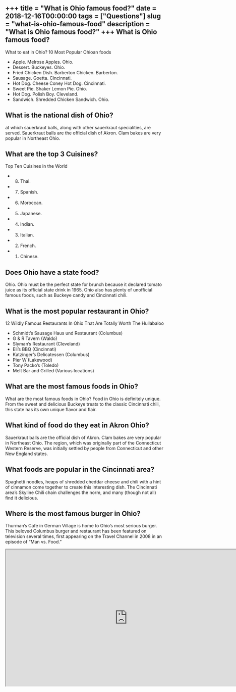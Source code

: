 +++
title = "What is Ohio famous food?"
date = 2018-12-16T00:00:00
tags = ["Questions"]
slug = "what-is-ohio-famous-food"
description = "What is Ohio famous food?"
+++
What is Ohio famous food?
-------------------------

What to eat in Ohio? 10 Most Popular Ohioan foods

- Apple. Melrose Apples. Ohio.
- Dessert. Buckeyes. Ohio.
- Fried Chicken Dish. Barberton Chicken. Barberton.
- Sausage. Goetta. Cincinnati.
- Hot Dog. Cheese Coney Hot Dog. Cincinnati.
- Sweet Pie. Shaker Lemon Pie. Ohio.
- Hot Dog. Polish Boy. Cleveland.
- Sandwich. Shredded Chicken Sandwich. Ohio.

What is the national dish of Ohio?
----------------------------------

at which sauerkraut balls, along with other sauerkraut specialities, are served. Sauerkraut balls are the official dish of Akron. Clam bakes are very popular in Northeast Ohio.

What are the top 3 Cuisines?
----------------------------

Top Ten Cuisines in the World

- 8) Thai.
- 7) Spanish.
- 6) Moroccan.
- 5) Japanese.
- 4) Indian.
- 3) Italian.
- 2) French.
- 1) Chinese.

Does Ohio have a state food?
----------------------------

Ohio. Ohio must be the perfect state for brunch because it declared tomato juice as its official state drink in 1965. Ohio also has plenty of unofficial famous foods, such as Buckeye candy and Cincinnati chili.

What is the most popular restaurant in Ohio?
--------------------------------------------

12 Wildly Famous Restaurants In Ohio That Are Totally Worth The Hullabaloo

- Schmidt’s Sausage Haus und Restaurant (Columbus)
- G &amp; R Tavern (Waldo)
- Slyman’s Restaurant (Cleveland)
- Eli’s BBQ (Cincinnati)
- Katzinger’s Delicatessen (Columbus)
- Pier W (Lakewood)
- Tony Packo’s (Toledo)
- Melt Bar and Grilled (Various locations)

What are the most famous foods in Ohio?
---------------------------------------

What are the most famous foods in Ohio? Food in Ohio is definitely unique. From the sweet and delicious Buckeye treats to the classic Cincinnati chili, this state has its own unique flavor and flair.

What kind of food do they eat in Akron Ohio?
--------------------------------------------

Sauerkraut balls are the official dish of Akron. Clam bakes are very popular in Northeast Ohio. The region, which was originally part of the Connecticut Western Reserve, was initially settled by people from Connecticut and other New England states.

What foods are popular in the Cincinnati area?
----------------------------------------------

Spaghetti noodles, heaps of shredded cheddar cheese and chili with a hint of cinnamon come together to create this interesting dish. The Cincinnati area’s Skyline Chili chain challenges the norm, and many (though not all) find it delicious.

Where is the most famous burger in Ohio?
----------------------------------------

Thurman’s Cafe in German Village is home to Ohio’s most serious burger. This beloved Columbus burger and restaurant has been featured on television several times, first appearing on the Travel Channel in 2008 in an episode of “Man vs. Food.”

<iframe allow="accelerometer; autoplay; clipboard-write; encrypted-media; gyroscope; picture-in-picture" allowfullscreen="" class="__youtube_prefs__  epyt-is-override  no-lazyload" data-no-lazy="1" data-origheight="433" data-origwidth="770" data-skipgform_ajax_framebjll="" height="433" id="_ytid_10564" loading="lazy" src="https://www.youtube.com/embed/ubA0nLgrWO0?enablejsapi=1&autoplay=0&cc_load_policy=0&cc_lang_pref=&iv_load_policy=1&loop=0&modestbranding=0&rel=1&fs=1&playsinline=0&autohide=2&theme=dark&color=red&controls=1&" title="YouTube player" width="770"></iframe>